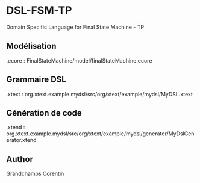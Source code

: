 # DSL-FSM-TP
Domain Specific Language for Final State Machine - TP   

## Modélisation  

.ecore : FinalStateMachine/model/finalStateMachine.ecore  

## Grammaire DSL

.xtext : org.xtext.example.mydsl/src/org/xtext/example/mydsl/MyDSL.xtext   

## Génération de code 

.xtend : org.xtext.example.mydsl/src/org/xtext/example/mydsl/generator/MyDslGenerator.xtend  

## Author

Grandchamps Corentin